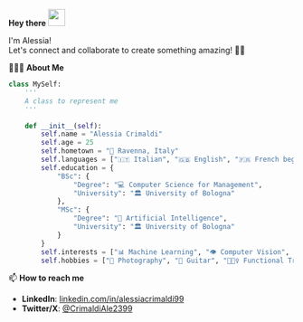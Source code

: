 **Hey there** <img src="https://media.giphy.com/media/hvRJCLFzcasrR4ia7z/giphy.gif" width="30px">

I'm Alessia! <br>
Let's connect and collaborate to create something amazing! 🎨🤖

👩🏻‍💻 **About Me**
```python
class MySelf:
    '''
    A class to represent me
    '''

    def __init__(self):
        self.name = "Alessia Crimaldi"
        self.age = 25
        self.hometown = "📍 Ravenna, Italy"
        self.languages = ["🇮🇹 Italian", "🇬🇧 English", "🇫🇷 French beginner"]
        self.education = {
            "BSc": {
                "Degree": "💻 Computer Science for Management",
                "University": "🏛 University of Bologna"
            },
            "MSc": {
                "Degree": "🤖 Artificial Intelligence",
                "University": "🏛 University of Bologna"
            }
        }
        self.interests = ["📊 Machine Learning", "👁️ Computer Vision", "🧠 Agentic Systems"]
        self.hobbies = ["📸 Photography", "🎸 Guitar", "🏋🏻‍♀️ Functional Training", "🗺️ Travelling"]
```

📫 **How to reach me**

- **LinkedIn**: [linkedin.com/in/alessiacrimaldi99](https://www.linkedin.com/in/alessiacrimaldi99/)
- **Twitter/X**: [@CrimaldiAle2399](https://x.com/CrimaldiAle2399)
